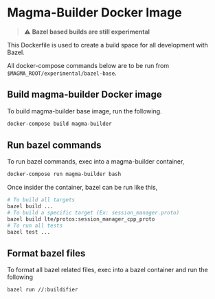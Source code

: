 # Magma-Builder Docker Image

> :warning: **Bazel based builds are still experimental**

This Dockerfile is used to create a build space for all development with Bazel.

All docker-compose commands below are to be run from `$MAGMA_ROOT/experimental/bazel-base`.

## Build magma-builder Docker image

To build magma-builder base image, run the following.

```bash
docker-compose build magma-builder
```

## Run bazel commands

To run bazel commands, exec into a magma-builder container,

```bash
docker-compose run magma-builder bash
```

Once insider the container, bazel can be run like this,

```bash
# To build all targets
bazel build ...
# To build a specific target (Ex: session_manager.proto)
bazel build lte/protos:session_manager_cpp_proto
# To run all tests
bazel test ...
```

## Format bazel files

To format all bazel related files, exec into a bazel container and run the following

```bash
bazel run //:buildifier
```
